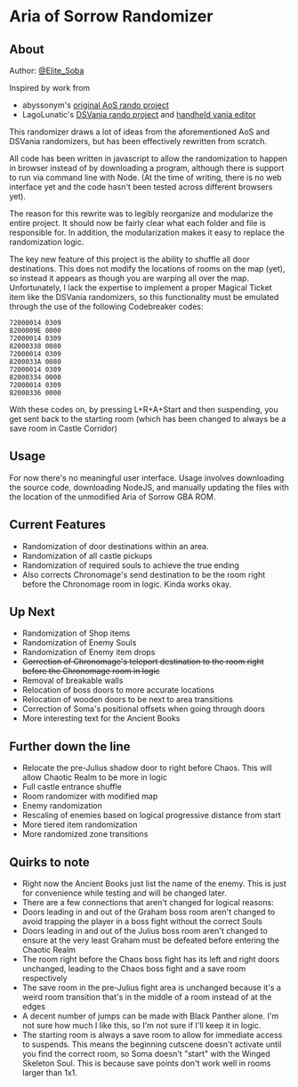 # Aria of Sorrow Randomizer
## About
Author: [@Elite_Soba](https://twitter.com/Elite_Soba)

Inspired by work from
 *  abyssonym's [original AoS rando project](https://github.com/abyssonym/aos_rando)
 *  LagoLunatic's [DSVania rando project](https://github.com/LagoLunatic/dsvrandom) and [handheld vania editor](https://github.com/LagoLunatic/DSVEdit)

This randomizer draws a lot of ideas from the aforementioned AoS and DSVania randomizers, but has been effectively rewritten from scratch.

All code has been written in javascript to allow the randomization to happen in browser instead of by downloading a program, although there is support to run via command line with Node. (At the time of writing, there is no web interface yet and the code hasn't been tested across different browsers yet).

The reason for this rewrite was to legibly reorganize and modularize the entire project. It should now be fairly clear what each folder and file is responsible for. In addition, the modularization makes it easy to replace the randomization logic.

The key new feature of this project is the ability to shuffle all door destinations. This does not modify the locations of rooms on the map (yet), so instead it appears as though you are warping all over the map. Unfortunately, I lack the expertise to implement a proper Magical Ticket item like the DSVania randomizers, so this functionality must be emulated through the use of the following Codebreaker codes:

```
72000014 0309
8200009E 0000
72000014 0309
82000338 0080
72000014 0309
8200033A 0080
72000014 0309
82000334 0000
72000014 0309
82000336 0000
```

With these codes on, by pressing L+R+A+Start and then suspending, you get sent back to the starting room (which has been changed to always be a save room in Castle Corridor)

## Usage
For now there's no meaningful user interface. Usage involves downloading the source code, downloading NodeJS, and manually updating the files with the location of the unmodified Aria of Sorrow GBA ROM.

## Current Features
 *  Randomization of door destinations within an area.
 *  Randomization of all castle pickups
 *  Randomization of required souls to achieve the true ending
 *  Also corrects Chronomage's send destination to be the room right before the Chronomage room in logic. Kinda works okay.

## Up Next
 *  Randomization of Shop items
 *  Randomization of Enemy Souls
 *  Randomization of Enemy item drops
 *  ~~Correction of Chronomage's teleport destination to the room right before the Chronomage room in logic~~
 *  Removal of breakable walls
 *  Relocation of boss doors to more accurate locations
 *  Relocation of wooden doors to be next to area transitions
 *  Correction of Soma's positional offsets when going through doors
 *  More interesting text for the Ancient Books

## Further down the line
 *  Relocate the pre-Julius shadow door to right before Chaos. This will allow Chaotic Realm to be more in logic
 *  Full castle entrance shuffle
 *  Room randomizer with modified map
 *  Enemy randomization
 *  Rescaling of enemies based on logical progressive distance from start
 *  More tiered item randomization
 *  More randomized zone transitions

## Quirks to note
 *  Right now the Ancient Books just list the name of the enemy. This is just for convenience while testing and will be changed later.
 *  There are a few connections that aren't changed for logical reasons:
   *  Doors leading in and out of the Graham boss room aren't changed to avoid trapping the player in a boss fight without the correct Souls
   *  Doors leading in and out of the Julius boss room aren't changed to ensure at the very least Graham must be defeated before entering the Chaotic Realm
   *  The room right before the Chaos boss fight has its left and right doors unchanged, leading to the Chaos boss fight and a save room respectively
   *  The save room in the pre-Julius fight area is unchanged because it's a weird room transition that's in the middle of a room instead of at the edges
 * A decent number of jumps can be made with Black Panther alone. I'm not sure how much I like this, so I'm not sure if I'll keep it in logic.
 * The starting room is always a save room to allow for immediate access to suspends. This means the beginning cutscene doesn't activate until you find the correct room, so Soma doesn't "start" with the Winged Skeleton Soul. This is because save points don't work well in rooms larger than 1x1.
